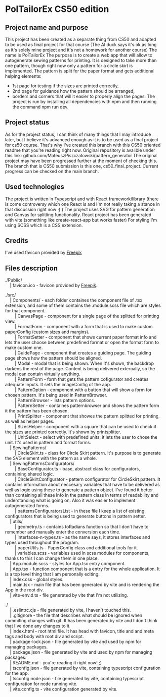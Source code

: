 # PolTailorEx CS50 edition

## Project name and purpose

This project has been created as a separate thing from CS50 and adapted to be used as final project for that course (The AI duck says it's ok as long as it's solely mine project and it's not a homework for another course)
The name is PolTailorEx
The purpose is to create a web app that will allow to autogenerate sewing patterns for printing.
It is designed to take more than one pattern, though right now only a pattern for a circle skirt is implemented.
The pattern is split for the paper format and gets additional helping elements:

- 1st page for testing if the sizes are printed correctly,
- 2nd page for guidance how the pattern should be arranged,
- borders and corners that will it easier to properly align the pages.
  The project is run by installing all dependencies with npm and then running the command npm run dev.

## Project status

As for the project status, I can think of many things that I may introduce later, but I believe it's advanced enough as it is to be used as a final project for cs50 course. That's why I've created this branch with this CS50 oriented readme that you're reading right now.
Original repository is avalible under this link: github.com/MateuszPiszczatowski/pattern_generator
The original project may have been progressed further at the moment of checking this. The branch that is CS50 submission is this one, cs50_final_project. Current progress can be checked on the main branch.

## Used technologies

The project is written in Typescript and with React framework/library (there is come controversy which one React is and I'm not really taking a stance in that discussion right now ;) )
The project uses SVG for pattern generation and Canvas for splitting functionality.
React project has been generated with vite (something like create-react-app but works faster)
For styling I'm using SCSS which is a CSS extension.

## Credits

I've used favicon provided by [Freepik](freepik.com "Freepik")

## Files description

./Public/  
&nbsp;&nbsp;&nbsp;&nbsp;| favicon.ico - favicon provided by [Freepik](freepik.com "Freepik").

./src/  
&nbsp;&nbsp;&nbsp;&nbsp;| Components/ - each folder containes the component file of .tsx extension, and some of them contains the .module.scss file which are styles for that component.  
&nbsp;&nbsp;&nbsp;&nbsp;&nbsp;&nbsp;&nbsp;&nbsp;| CanvasPage - component for a single page of the splitted for printing view.  
&nbsp;&nbsp;&nbsp;&nbsp;&nbsp;&nbsp;&nbsp;&nbsp;| FormatForm - component with a form that is used to make custom paperConfig (custom sizes and margins).  
&nbsp;&nbsp;&nbsp;&nbsp;&nbsp;&nbsp;&nbsp;&nbsp;| FormatSetter - component that shows current paper format info and lets the user choose between predefined format or open the format form to make custom one.  
&nbsp;&nbsp;&nbsp;&nbsp;&nbsp;&nbsp;&nbsp;&nbsp;| GuidePage - component that creates a guiding page. The guiding page shows how the pattern should be aligned.  
&nbsp;&nbsp;&nbsp;&nbsp;&nbsp;&nbsp;&nbsp;&nbsp;| Modal - modal that is being shown. When it's shown, the backdrop darkens the rest of the page. Content is being delivered externally, so the modal can contain virtually anything.  
&nbsp;&nbsp;&nbsp;&nbsp;&nbsp;&nbsp;&nbsp;&nbsp;| PatternForm - form that gets the pattern cofigurator and creates adequate inputs. It sets the imageConfig of the app.  
&nbsp;&nbsp;&nbsp;&nbsp;&nbsp;&nbsp;&nbsp;&nbsp;| PatternOption - component with a button that will show a form for chosen pattern. It's being used in PatternBrowser.  
&nbsp;&nbsp;&nbsp;&nbsp;&nbsp;&nbsp;&nbsp;&nbsp;| PatternBrowser - lists pattern options.  
&nbsp;&nbsp;&nbsp;&nbsp;&nbsp;&nbsp;&nbsp;&nbsp;| PatternSetter - containes patternbrowser and shows the pattern form it the pattern has been chosen.  
&nbsp;&nbsp;&nbsp;&nbsp;&nbsp;&nbsp;&nbsp;&nbsp;| PrintSplitter - component that showes the pattern splitted for printing, as well as helper pages.  
&nbsp;&nbsp;&nbsp;&nbsp;&nbsp;&nbsp;&nbsp;&nbsp;| SizesHelper - component with a square that can be used to check if the sizes are printed correctly. It's shown by printsplitter.  
&nbsp;&nbsp;&nbsp;&nbsp;&nbsp;&nbsp;&nbsp;&nbsp;| UnitSelect - select with predefined units, it lets the user to chose the unit. It's used in pattern and format forms.  
&nbsp;&nbsp;&nbsp;&nbsp;| SewingPatterns/  
&nbsp;&nbsp;&nbsp;&nbsp;&nbsp;&nbsp;&nbsp;&nbsp;| CircleSkirt.ts - class for Circle Skirt pattern. It's purpose is to generate the SVG element with the pattern as a whole.  
&nbsp;&nbsp;&nbsp;&nbsp;| SewingPatternsConfigurators/  
&nbsp;&nbsp;&nbsp;&nbsp;&nbsp;&nbsp;&nbsp;&nbsp;| BaseConfigurator.ts - base, abstract class for configurators, containing shared logic.  
&nbsp;&nbsp;&nbsp;&nbsp;&nbsp;&nbsp;&nbsp;&nbsp;| CircleSkirtConfigurator - pattern configurator for CircleSkirt pattern. It contains information about neccesary variables that have to be delivered as well as logic using these to generate a pattern object. I've found it better than containing all these info in the pattern class in terms of readability and understanding what is going on. Also it was easier to implement autogenerated forms.  
&nbsp;&nbsp;&nbsp;&nbsp;&nbsp;&nbsp;&nbsp;&nbsp;| patternsConfiguratorsList - in these file I keep a list of existing configurators that is being used to generate buttons in pattern setter.  
&nbsp;&nbsp;&nbsp;&nbsp;| utils/  
&nbsp;&nbsp;&nbsp;&nbsp;&nbsp;&nbsp;&nbsp;&nbsp;| geometry.ts - contains toRadians function so that I don't have to remember and manually enter the conversion each time.  
&nbsp;&nbsp;&nbsp;&nbsp;&nbsp;&nbsp;&nbsp;&nbsp;| interfaces-n-types.ts - as the name says, it stores interfaces and types used throughout the program.  
&nbsp;&nbsp;&nbsp;&nbsp;&nbsp;&nbsp;&nbsp;&nbsp;| paperUtils.ts - PaperConfig class and additional tools for it.  
&nbsp;&nbsp;&nbsp;&nbsp;&nbsp;&nbsp;&nbsp;&nbsp;| variables.scss - variables used in scss modules for components, thanks to this I can change them in one place.  
&nbsp;&nbsp;&nbsp;&nbsp;| App.module.scss - styles for App.tsx entry component.  
&nbsp;&nbsp;&nbsp;&nbsp;| App.tsx - function component that is a entry for the whole application. It is a top level thing that I am personally editing.  
&nbsp;&nbsp;&nbsp;&nbsp;| index.css - global styles.  
&nbsp;&nbsp;&nbsp;&nbsp;| main.tsx - main file that has been generated by vite and is rendering the App in the root div.  
&nbsp;&nbsp;&nbsp;&nbsp;| vite-env.d.ts - file generated by vite that I'm not utilizing.

./  
&nbsp;&nbsp;&nbsp;&nbsp;| .eslintrc.cjs - file generated by vite, I haven't touched this.  
&nbsp;&nbsp;&nbsp;&nbsp;| .gitignore - the file that describes what should be ignored when commiting changes with git. It has been generated by vite and I don't think that I've done any changes to it.  
&nbsp;&nbsp;&nbsp;&nbsp;| index.html - root html file. It has head with favicon, title and and meta tags and body with root div and script.  
&nbsp;&nbsp;&nbsp;&nbsp;| package-lock.json - file generated by vite and used by npm for managing packages.  
&nbsp;&nbsp;&nbsp;&nbsp;| package.json - file generated by vite and used by npm for managing packages.  
&nbsp;&nbsp;&nbsp;&nbsp;| README.md - you're reading it right now! ;)  
&nbsp;&nbsp;&nbsp;&nbsp;| tsconfig.json - file generated by vite, containing typescript configuration for the app.  
&nbsp;&nbsp;&nbsp;&nbsp;| tsconfig.node.json - file generated by vite, containing typescript configuration for node running vite.  
&nbsp;&nbsp;&nbsp;&nbsp;| vite.config.ts - vite configuration generated by vite.
